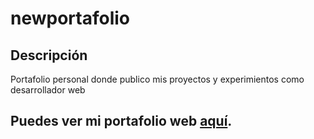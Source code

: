 
# newportafolio

## Descripción
Portafolio personal donde publico mis proyectos y experimientos como desarrollador web

## Puedes ver mi portafolio web [aquí](https://erickrv.netlify.app/).
